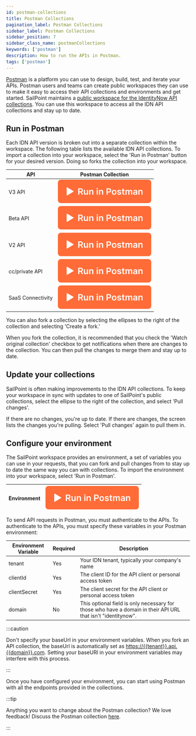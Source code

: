 ```yaml
---
id: postman-collections
title: Postman Collections
pagination_label: Postman Collections
sidebar_label: Postman Collections
sidebar_position: 7
sidebar_class_name: postmanCollections
keywords: ['postman']
description: How to run the APIs in Postman.
tags: ['postman']
---
```


[Postman](https://www.postman.com/) is a platform you can use to design, build, test, and iterate your APIs. Postman users and teams can create public workspaces they can use to make it easy to access their API collections and environments and get started. SailPoint maintains a [public workspace for the IdentityNow API collections](https://www.postman.com/sailpoint/workspace/identitynow). You can use this workspace to access all the IDN API collections and stay up to date.

## Run in Postman

Each IDN API version is broken out into a separate collection within the workspace. The following table lists the available IDN API collections. To import a collection into your workspace, select the 'Run in Postman' button for your desired version. Doing so forks the collection into your workspace.

| API | Postman Collection |
|------|----------------------------|
| V3 API | [![Run in Postman](./img/button.svg)](https://app.getpostman.com/run-collection/23226990-5f6a4855-8012-406f-9456-c8fa6311b080?action=collection%2Ffork&collection-url=entityId%3D23226990-5f6a4855-8012-406f-9456-c8fa6311b080%26entityType%3Dcollection%26workspaceId%3D80af54be-a333-4712-af5e-41aa9eccbdd0) |
| Beta API | [![Run in Postman](./img/button.svg)](https://god.gw.postman.com/run-collection/23226990-18091672-ede8-4a27-a1b8-251d4bda2da1?action=collection%2Ffork&collection-url=entityId%3D23226990-18091672-ede8-4a27-a1b8-251d4bda2da1%26entityType%3Dcollection%26workspaceId%3D80af54be-a333-4712-af5e-41aa9eccbdd0) |
| V2 API | [![Run in Postman](./img/button.svg)](https://god.gw.postman.com/run-collection/23226990-624bf09b-7d1b-4ee6-9833-4b581b41db40?action=collection%2Ffork&collection-url=entityId%3D23226990-624bf09b-7d1b-4ee6-9833-4b581b41db40%26entityType%3Dcollection%26workspaceId%3D80af54be-a333-4712-af5e-41aa9eccbdd0) |
| cc/private API | [![Run in Postman](./img/button.svg)](https://god.gw.postman.com/run-collection/23226990-4ec40b38-cdac-44bf-a07c-8606895d2233?action=collection%2Ffork&collection-url=entityId%3D23226990-4ec40b38-cdac-44bf-a07c-8606895d2233%26entityType%3Dcollection%26workspaceId%3D80af54be-a333-4712-af5e-41aa9eccbdd0) |
| SaaS Connectivity | [![Run in Postman](./img/button.svg)](https://god.gw.postman.com/run-collection/23226990-a0b5c429-d8dd-4fe2-a4a2-eb7ff85322ef?action=collection%2Ffork&collection-url=entityId%3D23226990-a0b5c429-d8dd-4fe2-a4a2-eb7ff85322ef%26entityType%3Dcollection%26workspaceId%3D80af54be-a333-4712-af5e-41aa9eccbdd0) |

You can also fork a collection by selecting the ellipses to the right of the collection and selecting 'Create a fork.'

When you fork the collection, it is recommended that you check the 'Watch original collection' checkbox to get notifications when there are changes to the collection. You can then pull the changes to merge them and stay up to date.

## Update your collections

SailPoint is often making improvements to the IDN API collections. To keep your workspace in sync with updates to one of SailPoint's public collections, select the ellipse to the right of the collection, and select 'Pull changes'.

If there are no changes, you're up to date. If there are changes, the screen lists the changes you're pulling. Select 'Pull changes' again to pull them in.

## Configure your environment

The SailPoint workspace provides an environment, a set of variables you can use in your requests, that you can fork and pull changes from to stay up to date the same way you can with collections. To import the environment into your workspace, select 'Run in Postman'.

| Environment | [![Run in Postman](./img/button.svg)](https://www.postman.com/sailpoint/workspace/identitynow/environment/23226990-ed571d4f-37a3-4a2c-9105-5d8d8cce1d20/fork) |
|------|----------------------------|

To send API requests in Postman, you must authenticate to the APIs. To authenticate to the APIs, you must specify these variables in your Postman environment:

| Environment Variable | Required | Description |
| ----------- | ----------- | ----------- |
| tenant | Yes | Your IDN tenant, typically your company's name |
| clientId | Yes | The client ID for the API client or personal access token |
| clientSecret | Yes | The client secret for the API client or personal access token |
| domain | No | This optional field is only necessary for those who have a domain in their API URL that isn't "identitynow". |

:::caution

Don't specify your baseUrl in your environment variables. When you fork an API collection, the baseUrl is automatically set as <https://{{tenant}}.api.{{domain}}.com>. Setting your baseURl in your environment variables may interfere with this process.

:::

Once you have configured your environment, you can start using Postman with all the endpoints provided in the collections.

:::tip

Anything you want to change about the Postman collection? We love feedback! Discuss the Postman collection [here](https://developer.sailpoint.com/discuss/t/official-identitynow-postman-workspace/6153).

:::
